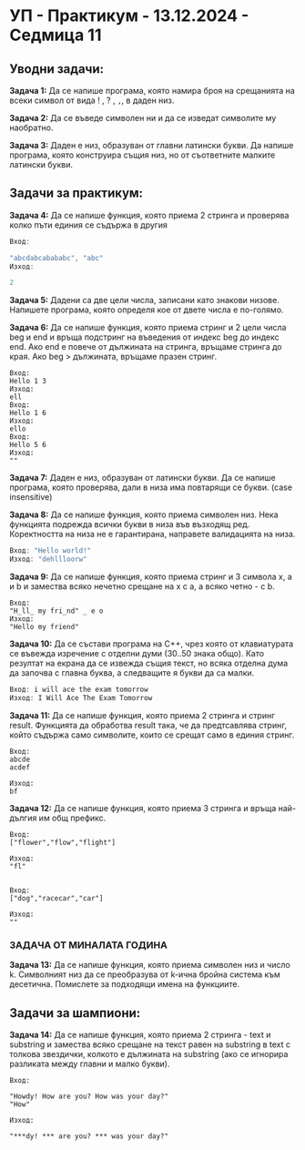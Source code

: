 <h1 align=”center”>УП - Практикум - 13.12.2024 - Седмица 11</h1>

## Уводни задачи:

**Задача 1:** Да се напише програма, която намира броя на срещанията на всеки символ от вида ! , ? , `,`, в даден низ.

**Задача 2:** Да се въведе символен ни и да се изведат символите му наобратно.

**Задача 3:** Даден е низ, образуван от главни латински букви. Да напише програма, която конструира същия низ, но от съответните малките латински букви.

## Задачи за практикум:

**Задача 4:** Да се напише функция, която приема 2 стринга и проверява колко пъти единия се съдържа в другия

```c++
Вход:

"abcdabcabababc", "abc"
Изход:

2
```

**Задача 5:** Дадени са две цели числа, записани като знакови низове. Напишете програма, която определя кое от двете числа е по-голямо.

**Задача 6:** Да се напише функция, която приема стринг и 2 цели числа beg и end и връща подстринг на въведения от индекс beg до индекс end. Ако end е повече от дължината на стринга, връщаме стринга до края. Ако beg > дължината, връщаме празен стринг.

```
Вход:
Hello 1 3
Изход:
ell
Вход:
Hello 1 6
Изход:
ello
Вход:
Hello 5 6
Изход:
""
```

**Задача 7:** Даден е низ, образуван от латински букви. Да се напише програма, която проверява, дали в низа има повтарящи се букви. (case insensitive)

**Задача 8:** Да се напише функция, която приема символен низ. Нека функцията подрежда всички букви в низа във възходящ ред. Коректността на низа не е гарантирана, направете валидацията на низа.

```c++
Вход: "Hello world!"
Изход: "dehllloorw"
```

**Задача 9:** Да се напише функция, която приема стринг и 3 символа x, a и b и замества всяко нечетно срещане на x с a, а всяко четно - с b.

```
Вход:
"H_ll_ my fri_nd" _ e o
Изход:
"Hello my friend"
```

**Задача 10:** Да се състави програма на C++, чрез която от клавиатурата се въвежда изречение с отделни думи (30..50 знака общо). Като резултат на екрана да се извежда същия текст, но всяка отделна дума да започва с главна буква, а следващите я букви да са малки. 

```c++
Вход: i will ace the exam tomorrow
Изход: I Will Ace The Exam Tomorrow
```

**Задача 11:** Да се напише функция, която приема 2 стринга и стринг result. Функцията да обработва result така, че да предтсавлява стринг, който съдържа само символите, които се срещат само в единия стринг.

```
Вход:
abcde
acdef

Изход:
bf
```

**Задача 12:** Да се напише функция, която приема 3 стринга и връща най-дългия им общ префикс.

```
Вход:
["flower","flow","flight"]

Изход:
"fl"


Вход:
["dog","racecar","car"]

Изход:
""
```

### ЗАДАЧА ОТ МИНАЛАТА ГОДИНА

**Задача 13:** Да се напише функция, която приема символен низ и число k. Символният низ да се преобразува от k-ична бройна система към десетична. Помислете за подходящи имена на функциите.

## Задачи за шампиони:

**Задача 14:** Да се напише функция, която приема 2 стринга - text и substring и замества всяко срещане на текст равен на substring в text с толкова звездички, колкото е дължината на substring (ако се игнорира разликата между главни и малко букви).

```
Вход:

"Howdy! How are you? How was your day?"
"How"

Изход:

"***dy! *** are you? *** was your day?"
```

